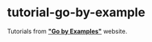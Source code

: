 # tutorial-go-by-example

Tutorials from [**"Go by Examples"**](https://gobyexample.com/structs) website. 
